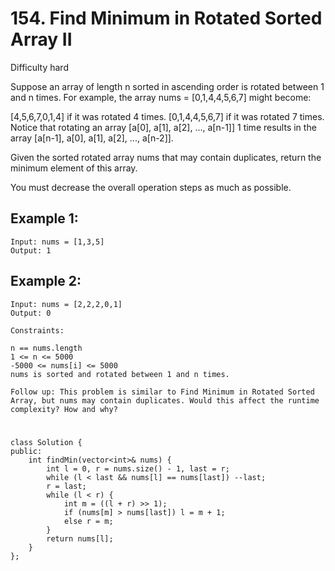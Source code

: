 # 154. Find Minimum in Rotated Sorted Array II
Difficulty hard

Suppose an array of length n sorted in ascending order is rotated between 1 and n times. For example, the array nums = [0,1,4,4,5,6,7] might become:

[4,5,6,7,0,1,4] if it was rotated 4 times.
[0,1,4,4,5,6,7] if it was rotated 7 times.
Notice that rotating an array [a[0], a[1], a[2], ..., a[n-1]] 1 time results in the array [a[n-1], a[0], a[1], a[2], ..., a[n-2]].

Given the sorted rotated array nums that may contain duplicates, return the minimum element of this array.

You must decrease the overall operation steps as much as possible.


## Example 1:
```
Input: nums = [1,3,5]
Output: 1
```


## Example 2:
```
Input: nums = [2,2,2,0,1]
Output: 0
```


```
Constraints:

n == nums.length
1 <= n <= 5000
-5000 <= nums[i] <= 5000
nums is sorted and rotated between 1 and n times.
```


```
Follow up: This problem is similar to Find Minimum in Rotated Sorted Array, but nums may contain duplicates. Would this affect the runtime complexity? How and why?
```


#
```
class Solution {
public:
    int findMin(vector<int>& nums) {
        int l = 0, r = nums.size() - 1, last = r;
        while (l < last && nums[l] == nums[last]) --last;
        r = last;
        while (l < r) {
            int m = ((l + r) >> 1);
            if (nums[m] > nums[last]) l = m + 1;
            else r = m;
        }
        return nums[l];
    }
};
```